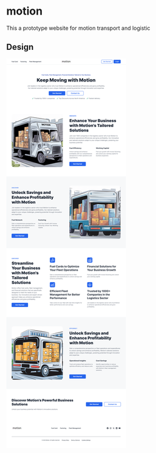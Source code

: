 # motion

This a prototype website for motion transport and logistic

## Design

![website design](/Home.png)
